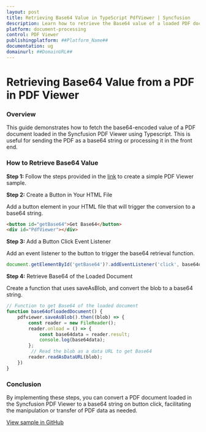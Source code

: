```yaml
---
layout: post
title: Retrieving Base64 Value in TypeScript PdfViewer | Syncfusion
description: Learn how to retrieve the Base64 value of a loaded PDF document in the Syncfusion ##Platform_Name## Pdfviewer control of Syncfusion Essential JS 2 and more.
platform: document-processing
control: PDF Viewer
publishingplatform: ##Platform_Name##
documentation: ug
domainurl: ##DomainURL##
---
```


# Retrieving Base64 Value from a PDF in PDF Viewer

### Overview

This guide demonstrates how to fetch the base64-encoded value of a PDF document loaded in the Syncfusion PDF Viewer using Typescript. This is useful for sending the PDF as a base64 string or processing it in the front end.

### How to Retrieve Base64 Value

**Step 1:** Follow the steps provided in the [link](https://help.syncfusion.com/document-processing/pdf/pdf-viewer/javascript-es5/getting-started) to create a simple PDF Viewer sample.


**Step 2:** Create a Button in Your HTML File

Add a button element in your HTML file that will trigger the conversion to a base64 string.

```html
<button id="getBase64">Get Base64</button>
<div id="PdfViewer"></div>
```

**Step 3:** Add a Button Click Event Listener

Add an event listener to the button to trigger the base64 retrieval function.

```ts
document.getElementById('getBase64')?.addEventListener('click', base64ofloadedDocument);
```

**Step 4:** Retrieve Base64 of the Loaded Document

Create a function that uses saveAsBlob, and convert the blob to a base64 string.

```ts
// Function to get Base64 of the loaded document
function base64ofloadedDocument() {
    pdfviewer.saveAsBlob().then((blob) => {
        const reader = new FileReader();
        reader.onload = () => {
            const base64data = reader.result;
            console.log(base64data);
        };
         // Read the blob as a data URL to get Base64
        reader.readAsDataURL(blob);
    })
}
```
### Conclusion

By implementing these steps, you can convert a PDF document loaded in the Syncfusion PDF Viewer to a base64 string on button click, facilitating the manipulation or transfer of PDF data as needed.

[View sample in GitHub](https://github.com/SyncfusionExamples/typescript-pdf-viewer-examples/tree/master/How%20to)